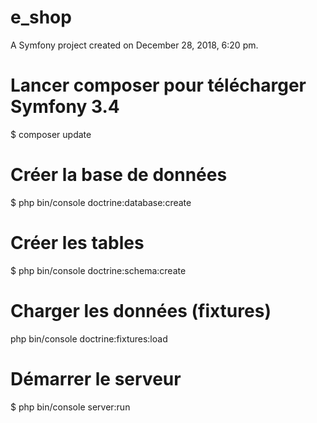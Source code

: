 e_shop
======

A Symfony project created on December 28, 2018, 6:20 pm.

Lancer composer pour télécharger Symfony 3.4 
======

$ composer update

Créer la base de données 
======

$ php bin/console doctrine:database:create

Créer les tables 
======

$ php bin/console doctrine:schema:create

Charger les données (fixtures) 
======

php bin/console doctrine:fixtures:load

Démarrer le serveur 
======

$ php bin/console server:run

